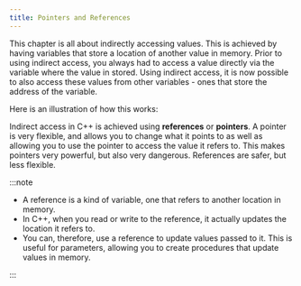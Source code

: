 ```yaml
---
title: Pointers and References
---
```


This chapter is all about indirectly accessing values. This is achieved by having variables that store a location of another value in memory. Prior to using indirect access, you always had to access a value directly via the variable where the value in stored. Using indirect access, it is now possible to also access these values from other variables - ones that store the address of the variable.

Here is an illustration of how this works:


Indirect access in C++ is achieved using **references** or **pointers**. A pointer is very flexible, and allows you to change what it points to as well as allowing you to use the pointer to access the value it refers to. This makes pointers very powerful, but also very dangerous. References are safer, but less flexible. 

:::note

- A reference is a kind of variable, one that refers to another location in memory.
- In C++, when you read or write to the reference, it actually updates the location it refers to.
- You can, therefore, use a reference to update values passed to it. This is useful for parameters, allowing you to create procedures that update values in memory.

:::